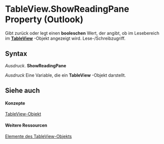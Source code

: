 
# TableView.ShowReadingPane Property (Outlook)

Gibt zurück oder legt einen  **booleschen** Wert, der angibt, ob im Lesebereich im **[TableView](026e27f8-1655-060d-e8cc-87eaaf4f1510.md)** -Objekt angezeigt wird. Lese-/Schreibzugriff.


## Syntax

 _Ausdruck_. **ShowReadingPane**

 _Ausdruck_ Eine Variable, die ein **TableView** -Objekt darstellt.


## Siehe auch


#### Konzepte


[TableView-Objekt](026e27f8-1655-060d-e8cc-87eaaf4f1510.md)
#### Weitere Ressourcen


[Elemente des TableView-Objekts](http://msdn.microsoft.com/library/2cc17ec6-12cf-d335-9370-d3922b45510e%28Office.15%29.aspx)